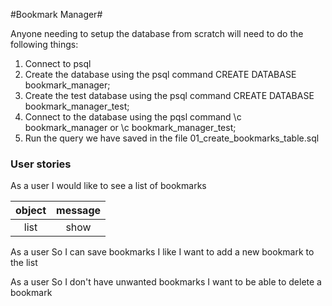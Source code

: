 #Bookmark Manager#


Anyone needing to setup the database from scratch will need to do the following things:

1. Connect to psql
2. Create the database using the psql command CREATE DATABASE bookmark_manager;
3. Create the test database using the psql command CREATE DATABASE bookmark_manager_test;
3. Connect to the database using the pqsl command \c bookmark_manager or \c  bookmark_manager_test;
4. Run the query we have saved in the file 01_create_bookmarks_table.sql

### User stories ###
As a user
I would like to see a list of bookmarks

|object|message|
|:----:|:-----:|
|list  |show   |


As a user
So I can save bookmarks I like
I want to add a new bookmark to the list

As a user
So I don't have unwanted bookmarks
I want to be able to delete a bookmark
